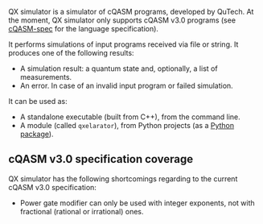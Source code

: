 QX simulator is a simulator of cQASM programs, developed by QuTech.
At the moment, QX simulator only supports cQASM v3.0 programs
(see [cQASM-spec](https://qutech-delft.github.io/cQASM-spec/latest/) for the language specification).

It performs simulations of input programs received via file or string.
It produces one of the following results:

- A simulation result: a quantum state and, optionally, a list of measurements.
- An error. In case of an invalid input program or failed simulation.

It can be used as:

- A standalone executable (built from C++), from the command line.
- A module (called `qxelarator`), from Python projects (as a [Python package](https://pypi.org/project/libqasm/)).

## cQASM v3.0 specification coverage

QX simulator has the following shortcomings regarding to the current cQASM v3.0 specification:

- Power gate modifier can only be used with integer exponents, not with fractional (rational or irrational) ones.
